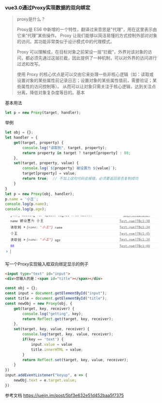 ### vue3.0通过Proxy实现数据的双向绑定

> proxy是什么？
>
> Proxy是 ES6 中新增的一个特性，翻译过来意思是"代理"，用在这里表示由它来“代理”某些操作。 Proxy 让我们能够以简洁易懂的方式控制外部对对象的访问。其功能非常类似于设计模式中的代理模式。
>
> Proxy 可以理解成，在目标对象之前架设一层“拦截”，外界对该对象的访问，都必须先通过这层拦截，因此提供了一种机制，可以对外界的访问进行过滤和改写。
>
> 使用 Proxy 的核心优点是可以交由它来处理一些非核心逻辑（如：读取或设置对象的某些属性前记录日志；设置对象的某些属性值前，需要验证；某些属性的访问控制等）。 从而可以让对象只需关注于核心逻辑，达到关注点分离，降低对象复杂度等目的。基本

基本用法

```javascript
let p = new Proxy(target, handler);
```

举例

```javascript
let obj = {};
let handler = {
    get(target, property) {
        console.log("读取到", target, property);
        return property in target ? target[property] : 88;
    },
    set(target, property, value) {
        console.log(`${property} 被设置为 ${value}`);
        target[property] = value;
        return true;  // 不加上这句代码会报错，必须要返回是否复制成功
    }
}
let p = new	Proxy(obj, handler);
p.name = '小王';
console.log(p.name);
console.log(p.age);
```

![上述代码运行结果](img\image-20200628155100877.png)

写一个Proxy实现输入框双向绑定显示的例子

```HTML
<input type="text" id="input">
<div>您输入的是：<span id="title"></span></div>
```

```javascript
const obj = {};
const input = document.getElementById("input");
const title = document.getElementById("title");
const newObj = new Proxy(obj, {
    get(target, key, receiver) {
        console.log("getting", key);
        return Reflect.get(target, key, receiver);
    },
    set(target, key, value, receiver) {
        console.log(target, key, value, receiver);
        if(key == 'text') {
            input.value = value
            title.innerHTML = value;
        }
        return Reflect.set(target, key, value, receiver);
    }
})
input.addEventListener("keyup", e => {
    newObj.text = e.target.value;
})
```



参考文档  https://juejin.im/post/5bf3e632e51d452baa5f7375